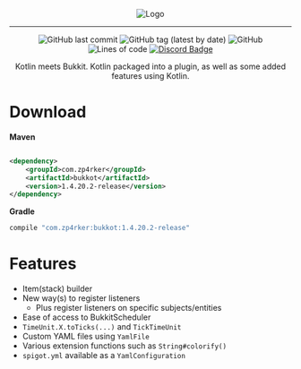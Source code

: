 <div align="center">

![Logo](https://i.imgur.com/YnVO61v.png)

---

![GitHub last commit](https://img.shields.io/github/last-commit/zp4rker/bukkot?style=flat)
![GitHub tag (latest by date)](https://img.shields.io/github/v/tag/zp4rker/bukkot?label=current+version&style=flat)
![GitHub](https://img.shields.io/github/license/zp4rker/bukkot?style=flat)
![Lines of code](https://img.shields.io/tokei/lines/github/zp4rker/bukkot?style=flat)
[![Discord Badge](https://discordapp.com/api/guilds/647312158832721934/widget.png)](https://zp4rker.com/discord)

Kotlin meets Bukkit. Kotlin packaged into a plugin, as well as some added features using Kotlin.

</div>

# Download

**Maven**

```xml

<dependency>
    <groupId>com.zp4rker</groupId>
    <artifactId>bukkot</artifactId>
    <version>1.4.20.2-release</version>
</dependency>
```

**Gradle**

```groovy
compile "com.zp4rker:bukkot:1.4.20.2-release"
```

# Features

- Item(stack) builder
- New way(s) to register listeners
    - Plus register listeners on specific subjects/entities
- Ease of access to BukkitScheduler
- `TimeUnit.X.toTicks(...)` and `TickTimeUnit`
- Custom YAML files using `YamlFile`
- Various extension functions such as `String#colorify()`
- `spigot.yml` available as a `YamlConfiguration`

